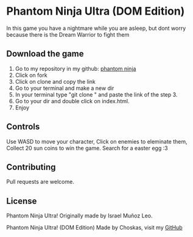 # Phantom Ninja Ultra (DOM Edition)

In this game you have a nightmare while you are asleep, but dont worry because there is the Dream Warrior to fight them

## Download the game

1. Go to my repository in my github: [phantom ninja](https://github.com/choskas/phantomninja)
2. Click on fork
3. Click on clone and copy the link
4. Go to your terminal and make a new dir
5. In your terminal type "git clone " and paste the link of the step 3.
6. Go to your dir and double click on index.html.
7. Enjoy

## Controls

Use WASD to move your character, Click on enemies to eleminate them, Collect 20 sun coins to win the game. Search for a
easter egg :3

## Contributing

Pull requests are welcome.

## License

Phantom Ninja Ultra! Originally made by Israel Muñoz Leo.

Phantom Ninja Ultra! (DOM Edition) Made by Choskas, visit my [GitHub](https://github.com/choskas)
